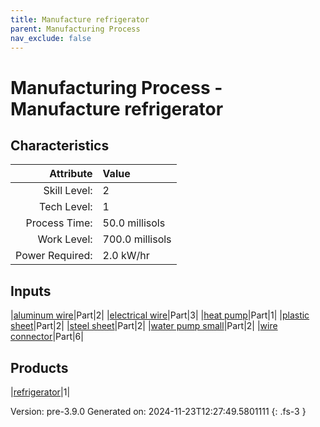```yaml
---
title: Manufacture refrigerator
parent: Manufacturing Process
nav_exclude: false
---
```

# Manufacturing Process - Manufacture refrigerator


## Characteristics

| Attribute      | Value |
|--------:|:------|
|Skill Level:|2|
|Tech Level:|1|
|Process Time:|50.0 millisols|
|Work Level:|700.0 millisols|
|Power Required:|2.0 kW/hr|

## Inputs

|[aluminum wire](../part/aluminum-wire.html)|Part|2|
|[electrical wire](../part/electrical-wire.html)|Part|3|
|[heat pump](../part/heat-pump.html)|Part|1|
|[plastic sheet](../part/plastic-sheet.html)|Part|2|
|[steel sheet](../part/steel-sheet.html)|Part|2|
|[water pump small](../part/water-pump-small.html)|Part|2|
|[wire connector](../part/wire-connector.html)|Part|6|

## Products

|[refrigerator](../part/refrigerator.html)|1|


Version: pre-3.9.0 Generated on: 2024-11-23T12:27:49.5801111
{: .fs-3 }

